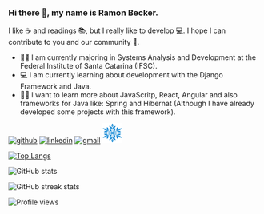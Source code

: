 

<!--
**RamonBecker/RamonBecker** is a ✨ _special_ ✨ repository because its `README.md` (this file) appears on your GitHub profile.

Here are some ideas to get you started:

- 🔭 I’m currently working on ...
- 🌱 I’m currently learning ...
- 👯 I’m looking to collaborate on ...
- 🤔 I’m looking for help with ...
- 💬 Ask me about ...
- 📫 How to reach me: ...
- 😄 Pronouns: ...
- ⚡ Fun fact: ...
-->


### Hi there 👋, my name is Ramon Becker.
I like ☕ and readings 📚, but I really like to develop 💻. I hope I can contribute to you and our community :call_me_hand:. 

- 👨‍🎓 I am currently majoring in Systems Analysis and Development at the Federal Institute of Santa Catarina (IFSC). 
- 💻 I am currently learning about development with the Django Framework and Java.
- 👨‍💻 I want to learn more about JavaScritp, React, Angular and also frameworks for Java like: Spring and Hibernat (Although I have already developed some projects with this framework).


[<img src='https://cdn.jsdelivr.net/npm/simple-icons@3.0.1/icons/github.svg' alt='github' height='40'>](https://github.com/RamonBecker)  [<img src='https://cdn.jsdelivr.net/npm/simple-icons@3.0.1/icons/linkedin.svg' alt='linkedin' height='40'>](https://www.linkedin.com/in/ramon-becker-da-silva-96b81b141/)  [<img src='https://cdn.jsdelivr.net/npm/simple-icons@3.0.1/icons/gmail.svg' alt='gmail' height='40'>](ramonbecker68@gmail.com) 
<a href='https://archiveprogram.github.com/'><img src='https://raw.githubusercontent.com/acervenky/animated-github-badges/master/assets/acbadge.gif' width='40' height='40'></a>

[![Top Langs](https://github-readme-stats.vercel.app/api/top-langs/?username=RamonBecker)](https://github.com/anuraghazra/github-readme-stats)

![GitHub stats](https://github-readme-stats.vercel.app/api?username=RamonBecker&show_icons=true&count_private=true)  

![GitHub streak stats](https://github-readme-streak-stats.herokuapp.com/?user=RamonBecker)  

![Profile views](https://gpvc.arturio.dev/RamonBecker)  
